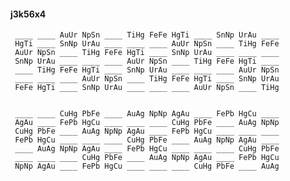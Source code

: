 #### j3k56x4

     ____ ____ AuUr NpSn ____ TiHg FeFe HgTi ____ SnNp UrAu ____
     HgTi ____ SnNp UrAu ____ ____ ____ AuUr NpSn ____ TiHg FeFe
     AuUr NpSn ____ TiHg FeFe HgTi ____ SnNp UrAu ____ ____ ____
     SnNp UrAu ____ ____ ____ AuUr NpSn ____ TiHg FeFe HgTi ____
     ____ TiHg FeFe HgTi ____ SnNp UrAu ____ ____ ____ AuUr NpSn
     ____ ____ ____ AuUr NpSn ____ TiHg FeFe HgTi ____ SnNp UrAu
     FeFe HgTi ____ SnNp UrAu ____ ____ ____ AuUr NpSn ____ TiHg


     ____ ____ CuHg PbFe ____ AuAg NpNp AgAu ____ FePb HgCu ____
     AgAu ____ FePb HgCu ____ ____ ____ CuHg PbFe ____ AuAg NpNp
     CuHg PbFe ____ AuAg NpNp AgAu ____ FePb HgCu ____ ____ ____
     FePb HgCu ____ ____ ____ CuHg PbFe ____ AuAg NpNp AgAu ____
     ____ AuAg NpNp AgAu ____ FePb HgCu ____ ____ ____ CuHg PbFe
     ____ ____ ____ CuHg PbFe ____ AuAg NpNp AgAu ____ FePb HgCu
     NpNp AgAu ____ FePb HgCu ____ ____ ____ CuHg PbFe ____ AuAg


